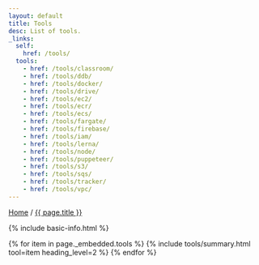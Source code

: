 ```yaml
---
layout: default
title: Tools
desc: List of tools.
_links:
  self:
    href: /tools/
  tools:
    - href: /tools/classroom/
    - href: /tools/ddb/
    - href: /tools/docker/
    - href: /tools/drive/
    - href: /tools/ec2/
    - href: /tools/ecr/
    - href: /tools/ecs/
    - href: /tools/fargate/
    - href: /tools/firebase/
    - href: /tools/iam/
    - href: /tools/lerna/
    - href: /tools/node/
    - href: /tools/puppeteer/
    - href: /tools/s3/
    - href: /tools/sqs/
    - href: /tools/tracker/
    - href: /tools/vpc/
---
```


<nav>
  <a href="{{ site.url }}">Home</a> /
  <a href="{{ page.url }}">{{ page.title }}</a>
</nav>

{% include basic-info.html %}

{% for item in page._embedded.tools %}
{% include tools/summary.html tool=item heading_level=2 %}
{% endfor %}
